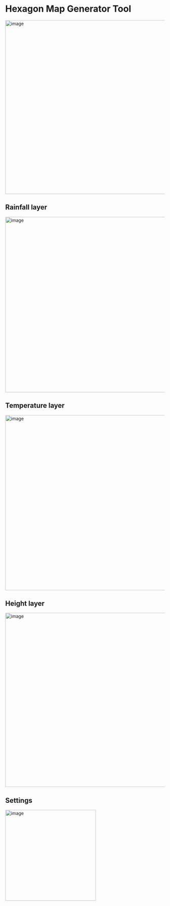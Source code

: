 # Hexagon Map Generator Tool
<img width="547" alt="image" src="https://github.com/SimonBalint03/HexagonMapGenerator/assets/94404223/eab99044-6be7-4069-a257-e49414c7b9df">

## Rainfall layer
<img width="552" alt="image" src="https://github.com/SimonBalint03/HexagonMapGenerator/assets/94404223/dc8c5e18-b8f0-48c0-8192-7fa83f7f5223">

## Temperature layer
<img width="551" alt="image" src="https://github.com/SimonBalint03/HexagonMapGenerator/assets/94404223/daae8eaf-558c-4c39-a22e-07ecd707f872">

## Height layer
<img width="548" alt="image" src="https://github.com/SimonBalint03/HexagonMapGenerator/assets/94404223/04d920fb-4bf9-4a70-b012-62d2902f17ca">

## Settings
<img width="286" alt="image" src="https://github.com/SimonBalint03/HexagonMapGenerator/assets/94404223/475a8d0f-2890-47c4-bf98-0865898cfdd2">
